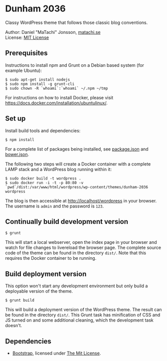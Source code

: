 # Dunham 2036

Classy WordPress theme that follows those classic blog conventions.

Author: Daniel "MaTachi" Jonsson, [matachi.se](http://matachi.se)  
License: [MIT License](LICENSE.md)

## Prerequisites

Instructions to install npm and Grunt on a Debian based system (for example
Ubuntu):

    $ sudo apt-get install nodejs
    $ sudo npm install -g grunt-cli
    $ sudo chown -R `whoami`:`whoami` ~/.npm ~/tmp

For instructions on how to install Docker, please visit
<https://docs.docker.com/installation/ubuntulinux/>.

## Set up

Install build tools and dependencies:

    $ npm install

For a complete list of packages being installed, see
[package.json](package.json) and [bower.json](bower.json).

The following two steps will create a Docker container with a complete LAMP
stack and a WordPress blog running within it:

    $ sudo docker build -t wordpress .
    $ sudo docker run -i -t -p 80:80 -v `pwd`/dist:/var/www/html/wordpress/wp-content/themes/dunham-2036 wordpress

The blog is then accessible at <http://localhost/wordpress> in your browser.
The username is `admin` and the password is `123`.

## Continually build development version

    $ grunt

This will start a local webserver, open the index page in your browser and
watch for file changes to livereload the browser page. The complete source code
of the theme can be found in the directory `dist/`. Note that this requires the
Docker container to be running.

## Build deployment version

This option won't start any development environment but only build a deployable
version of the theme.

    $ grunt build

This will build a deployment version of the WordPress theme. The result can be
found in the directory `dist/`. This Grunt task has minification of CSS and JS
turned on and some additional cleaning, which the development task doesn't.

## Dependencies

* [Bootstrap](http://getbootstrap.com/), licensed under [The Mit
  License](https://github.com/twbs/bootstrap/blob/master/LICENSE).

